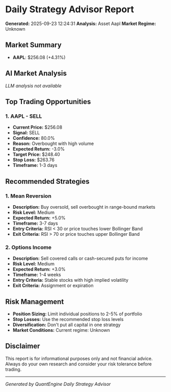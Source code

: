 
# Daily Strategy Advisor Report
**Generated:** 2025-09-23 12:24:31
**Analysis:** Asset Aapl
**Market Regime:** Unknown

## Market Summary
- **AAPL**: $256.08 (+4.31%)


## AI Market Analysis
*LLM analysis not available*

## Top Trading Opportunities

### 1. AAPL - SELL
- **Current Price:** $256.08
- **Signal:** SELL
- **Confidence:** 80.0%
- **Reason:** Overbought with high volume
- **Expected Return:** -3.0%
- **Target Price:** $248.40
- **Stop Loss:** $263.76
- **Timeframe:** 1-3 days

## Recommended Strategies

### 1. Mean Reversion
- **Description:** Buy oversold, sell overbought in range-bound markets
- **Risk Level:** Medium
- **Expected Return:** +5.0%
- **Timeframe:** 3-7 days
- **Entry Criteria:** RSI < 30 or price touches lower Bollinger Band
- **Exit Criteria:** RSI > 70 or price touches upper Bollinger Band

### 2. Options Income
- **Description:** Sell covered calls or cash-secured puts for income
- **Risk Level:** Medium
- **Expected Return:** +3.0%
- **Timeframe:** 1-4 weeks
- **Entry Criteria:** Stable stocks with high implied volatility
- **Exit Criteria:** Assignment or expiration

## Risk Management
- **Position Sizing:** Limit individual positions to 2-5% of portfolio
- **Stop Losses:** Use the recommended stop loss levels
- **Diversification:** Don't put all capital in one strategy
- **Market Conditions:** Current regime: Unknown

## Disclaimer
This report is for informational purposes only and not financial advice. 
Always do your own research and consider your risk tolerance before trading.

---
*Generated by QuantEngine Daily Strategy Advisor*
